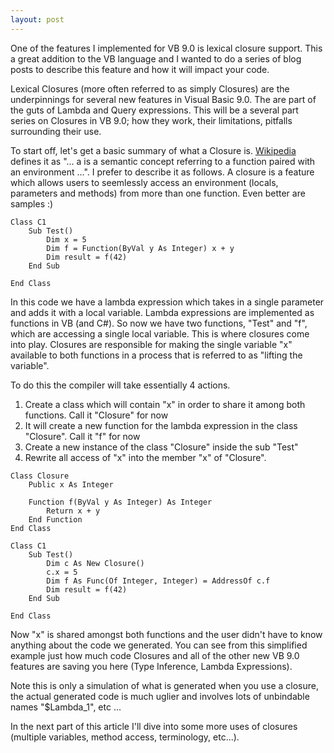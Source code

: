 ```yaml
---
layout: post
---
```

One of the features I implemented for VB 9.0 is lexical closure support.  This a great addition to the VB language and I wanted to do a series of blog posts to describe this feature and how it will impact your code.  

Lexical Closures (more often referred to as simply Closures) are the underpinnings for several new features in Visual Basic 9.0.  The are part of the guts of Lambda and Query expressions.  This will be a several part series on Closures in VB 9.0; how they work, their limitations, pitfalls surrounding their use.

To start off, let's get a basic summary of what a Closure is.  [Wikipedia](http://en.wikipedia.org/wiki/Closure_%28computer_science%29) defines it as "... a  is a semantic concept referring to a function paired with an environment ...".  I prefer to describe it as follows.  A closure is a feature which allows users to seemlessly access an environment (locals, parameters and methods) from more than one function.  Even better are samples
:)

``` vbnet
Class C1
    Sub Test()
        Dim x = 5
        Dim f = Function(ByVal y As Integer) x + y
        Dim result = f(42)
    End Sub

End Class
```

In this code we have a lambda expression which takes in a single parameter and adds it with a local variable.  Lambda expressions are implemented as functions in VB (and C#).  So now we have two functions, "Test" and "f", which are accessing a single local variable.  This is where closures come into play.  Closures are responsible for making the single variable "x" available to both functions in a process that is referred to as "lifting the variable".  

To do this the compiler will take essentially 4 actions.

1. Create a class which will contain "x" in order to share it among both functions.  Call it "Closure" for now 
2. It will create a new function for the lambda expression in the class "Closure".  Call it "f" for now 
3. Create a new instance of the class "Closure" inside the sub "Test" 
4. Rewrite all access of "x" into the member "x" of "Closure".
    
``` vbnet
Class Closure
    Public x As Integer

    Function f(ByVal y As Integer) As Integer
        Return x + y
    End Function
End Class

Class C1
    Sub Test()
        Dim c As New Closure()
        c.x = 5
        Dim f As Func(Of Integer, Integer) = AddressOf c.f
        Dim result = f(42)
    End Sub

End Class
```

Now "x" is shared amongst both functions and the user didn't have to know anything about the code we generated.  You can see from this simplified example just how much code Closures and all of the other new VB 9.0 features are saving you here (Type Inference, Lambda Expressions).

Note this is only a simulation of what is generated when you use a closure, the actual generated code is much uglier and involves lots of unbindable names "$Lambda_1", etc ...

In the next part of this article I'll dive into some more uses of closures (multiple variables, method access,  terminology, etc...).

